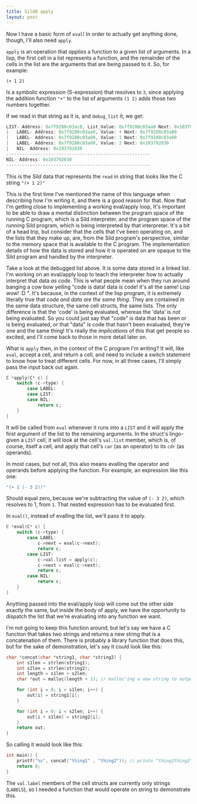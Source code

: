 ```yaml
---
title: Sild8 apply
layout: post
---
```


Now I have a basic form of `eval`! In order to actually get
anything done, though, I'll also need `apply`.

`apply` is an operation that _applies_ a function to a given list of arguments.
In a lisp, the first cell in a list represents a function, and the remainder
of the cells in the list are the arguments that are being passed to it. So, for
example:

```
(+ 1 2)
```

Is a symbolic expression (S-expression) that resolves to `3`, since applying
the addition function `"+"` to the list of arguments `(1 2)` adds those two
numbers together.

If we read in that string as it is, and `debug_list` it, we get:

```c
LIST- Address: 0x7f9280c03ac0, List_Value: 0x7f9280c03aa0 Next: 0x103792030
|   LABEL- Address: 0x7f9280c03aa0, Value: + Next: 0x7f9280c03a80
|   LABEL- Address: 0x7f9280c03a80, Value: 1 Next: 0x7f9280c03a60
|   LABEL- Address: 0x7f9280c03a60, Value: 2 Next: 0x103792030
|   NIL- Address: 0x103792030
-------------------------------------------------------
NIL- Address: 0x103792030
-------------------------------------------------------
```

This is the _Sild_ data that represents the `read` in string that looks like the C
string `"(+ 1 2)"`

This is the first time I've mentioned the name of this language when describing
how I'm writing it, and there is a good reason for that. Now that I'm getting
close to implementing a working eval/apply loop, It's important to be able to
draw a mental distinction between the program space of the running C program,
which is a Sild interpreter, and the program space of the running Sild program,
which is being interpreted by that interpreter. It's a bit of a head trip, but
consider that the cells that I've been operating on, and the lists that they
make up, are, from the Sild program's perspective, similar to the memory space
that is available to the C program. The implementation details of how the data
is stored and how it is operated on  are opaque to the Sild program and handled
by the interpreter.

Take a look at the debugged list above. It is some data stored in a linked
list. I'm working on an eval/apply loop to teach the interpreter how to
actually interpret that data _as code_. This is what people mean when they run
around banging a cow bow yelling "code is data! data is code! it's all the
same! Lisp wow! :D ". It's because, in the context of the lisp program, it is
extremely literally true that _code and data are the same thing_. They are
contained in the same data structure, the same cell structs, the same lists. The only
difference is that the 'code' is being evaluated, whereas the 'data' is _not_
being evaluated. So you could just say that "code" is data that has been or is being
evaluated, or that "data" is code that hasn't been evaluated, they're one and
the same thing! It's really the _implications_ of this that get people so
excited, and I'll come back to those in more detail later on.

What is `apply` then, in the context of the C program I'm writing? It will,
like `eval`, accept a cell, and return a cell, and need to include a switch
statement to know how to treat different cells. For now, in all three cases,
I'll simply pass the input back out again.

```c
C *apply(C* c) {
    switch (c->type) {
        case LABEL:
        case LIST:
        case NIL:
            return c;
    }
}
```

It will be called from `eval` whenever it runs into a `LIST` and it will apply
the first argument of the list to the remaining arguments. In the struct's
lingo- given a `LIST` cell, it will look at the cell's `val.list` member, which
is, of course, itself a cell, and apply that cell's `car` (as an operator) to
its `cdr` (as operands).

In most cases, but not all, this also means evalling the operator and operands
before applying the function. For example, an expression like this one:

```c
"(+ 1 (- 3 2))"
```

Should equal zero, because we're subtracting the value of `(- 3 2)`, which
resolves to 1, from `1`. That nested expression has to be evaluated first.

In `eval()`, instead of evalling the list, we'll pass it to apply.


```c
C *eval(C* c) {
    switch (c->type) {
        case LABEL:
            c->next = eval(c->next);
            return c;
        case LIST:
            c->val.list = apply(c);
            c->next = eval(c->next);
            return c;
        case NIL:
            return c;
    }
}
```

Anything passed into the eval/apply loop will come out the other side exactly
the same, but inside the body of apply, we have the opportunity to dispatch the
list that we're evaluating into any function we want.

I'm not going to keep this function around, but let's say we have a C function
that takes two strings and returns a new string that is a concatenation of
them. There is probably a library function that does this, but for the sake of
demonstration, let's say it could look like this:

```c
char *concat(char *string1, char *string2) {
    int s1len = strlen(string1);
    int s2len = strlen(string2);
    int length = s1len + s2len;
    char *out = malloc(length + 1); // malloc'ing a new string to output

    for (int i = 0; i < s1len; i++) {
        out[i] = string1[i];
    }

    for (int i = 0; i < s2len; i++) {
        out[i + s1len] = string2[i];
    }
    return out;
}

```
So calling it would look like this:

```c
int main() {
    printf("%s", concat("thing1" , "thing2")); // prints "thing1thing2"
    return 0;
}
```

The `val.label` members of the cell structs are currently only strings
(`LABELS`), so I needed a function that would operate on string to demonstrate
this. 
